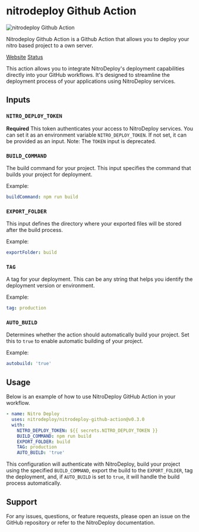 # nitrodeploy Github Action

![nitrodeploy Github Action](https://github.com/nitrodeploy/nitrodeploy-github-action/blob/main/.github/assets/nitro-deploy-cover.png?raw=true)

Nitrodeploy Github Action is a Github Action that allows you to deploy your nitro based project to a own server.

[Website](https://nitrodeploy.com)
[Status](https://status.nitrodeploy.com)

This action allows you to integrate NitroDeploy's deployment capabilities directly into your GitHub workflows. It's designed to streamline the deployment process of your applications using NitroDeploy services.

## Inputs

### `NITRO_DEPLOY_TOKEN`

**Required** This token authenticates your access to NitroDeploy services. You can set it as an environment variable `NITRO_DEPLOY_TOKEN`. If not set, it can be provided as an input. Note: The `TOKEN` input is deprecated.

### `BUILD_COMMAND`

The build command for your project. This input specifies the command that builds your project for deployment.

Example:
```yaml
buildCommand: npm run build
```

### `EXPORT_FOLDER`

This input defines the directory where your exported files will be stored after the build process.

Example:
```yaml
exportFolder: build
```

### `TAG`

A tag for your deployment. This can be any string that helps you identify the deployment version or environment.

Example:
```yaml
tag: production
```

### `AUTO_BUILD`

Determines whether the action should automatically build your project. Set this to `true` to enable automatic building of your project.

Example:
```yaml
autobuild: 'true'
```

## Usage

Below is an example of how to use NitroDeploy GitHub Action in your workflow.

```yaml
- name: Nitro Deploy
  uses: nitrodeploy/nitrodeploy-github-action@v0.3.0
  with:
    NITRO_DEPLOY_TOKEN: ${{ secrets.NITRO_DEPLOY_TOKEN }}
    BUILD_COMMAND: npm run build
    EXPORT_FOLDER: build
    TAG: production
    AUTO_BUILD: 'true'
```

This configuration will authenticate with NitroDeploy, build your project using the specified `BUILD_COMMAND`, export the build to the `EXPORT_FOLDER`, tag the deployment, and, if `AUTO_BUILD` is set to `true`, it will handle the build process automatically.

## Support

For any issues, questions, or feature requests, please open an issue on the GitHub repository or refer to the NitroDeploy documentation.
